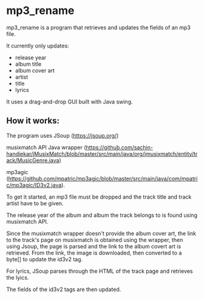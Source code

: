 # mp3_rename

mp3_rename is a program that retrieves and updates the fields of an mp3 file.

It currently only updates:
* release year
* album title
* album cover art
* artist
* title
* lyrics

It uses a drag-and-drop GUI built with Java swing. 

## How it works:
The program uses JSoup (https://jsoup.org/)

musixmatch API Java wrapper (https://github.com/sachin-handiekar/jMusixMatch/blob/master/src/main/java/org/jmusixmatch/entity/track/MusicGenre.java)

mp3agic (https://github.com/mpatric/mp3agic/blob/master/src/main/java/com/mpatric/mp3agic/ID3v2.java).

To get it started, an mp3 file must be dropped and the track title and track artist have to be given.

The release year of the album and album the track belongs to is found using musixmatch API.

Since the musixmatch wrapper doesn't provide the album cover art, the link to the track's page on musixmatch is obtained using the wrapper, then using Jsoup, the page is parsed and the link to the album covert art is retrieved. From the link, the image is downloaded, then converted to a byte[] to update the id3v2 tag.

For lyrics, JSoup parses through the HTML of the track page and retrieves the lyics.

The fields of the id3v2 tags are then updated.

